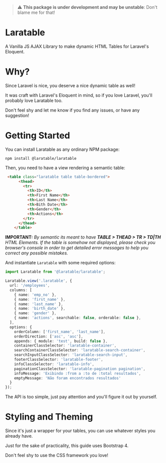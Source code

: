 > :warning: **This package is under development and may be unstable**: Don't blame me for that!

# Laratable

A Vanilla JS AJAX Library to make dynamic HTML Tables for Laravel's Eloquent.


# Why?

Since Laravel is nice, you deserve a nice dynamic table as well! 

It was craft with Laravel's Eloquent in mind, so if you love Laravel, you'll probably love Laratable too.

Don't feel shy and let me know if you find any issues, or have any suggestion!


# Getting Started

You can install Laratable as any ordinary NPM package:

`npm install @laratable/laratable`


Then, you need to have a view rendering a semantic table: 


```html
 <table class="laratable table table-bordered">
      <thead>
        <tr>
          <th>ID</th>
          <th>First Name</th>
          <th>Last Name</th>
          <th>Bith Date</th>
          <th>Gender</th>
          <th>Actions</th>
        </tr>
      </thead>
    </table>
```

__IMPORTANT:__ _By semantic its meant to have __TABLE > THEAD > TR > TD|TH__ HTML Elements. If the table is somehow not displayed, please check you browser's console in order to get detailed error messages to help you correct any possible mistakes._


And instantiate `Laratable` with some required options:

```ts
import Laratable from '@laratable/laratable';

Laratable.view('.laratable', {
  url: '/employees',
  columns: [
    { name: 'emp_no' },
    { name: 'first_name' },
    { name: 'last_name' },
    { name: 'birth_date' },
    { name: 'gender' },
    { name: 'actions', searchable: false, orderable: false },
  ],
  options: {
    orderColumn: ['first_name', 'last_name'],
    orderDirection: ['asc', 'asc'],
    appends: { module: 'test', build: false },
    containerClassSelector: 'laratable-container',
    searchContainerClassSelector: 'laratable-search-container',
    searchInputClassSelector: 'laratable-search-input',
    footerClassSelector: 'laratable-footer',
    infoClassSelector: 'laratable-info',
    paginationClassSelector: 'laratable-pagination pagination',
    infoMessage: 'Exibindo :from a :to de :total resultados',
    emptyMessage: 'Não foram encontrados resultados'
  }
}); 

```

The API is too simple, just pay attention and you'll figure it out by yourself.



# Styling and Theming

Since it's just a wrapper for your tables, you can use whatever styles you already have. 

Just for the sake of practicality, this guide uses Bootstrap 4.

Don't feel shy to use the CSS framework you love!




